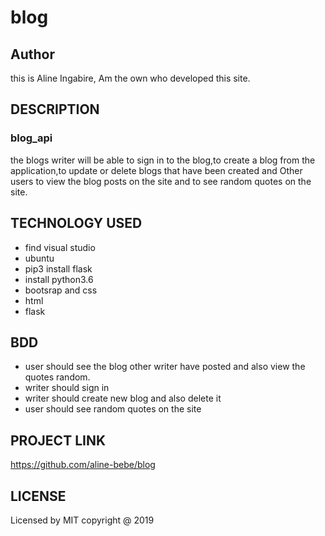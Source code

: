 # blog


## Author
this is Aline Ingabire, Am the own who developed this site.
## DESCRIPTION
### blog_api


the blogs writer will be able to sign in to the blog,to create a blog from the application,to update or delete blogs that have been  created and Other users to view the blog posts on the site and to see random quotes on the site.

## TECHNOLOGY USED
* find visual studio
* ubuntu
* pip3 install flask
* install python3.6
* bootsrap and css
* html 
* flask

  
## BDD
* user should see the blog  other writer have posted and also view the quotes random.
* writer should sign in 
* writer should create new blog and also delete it
* user should  see random quotes on the site


## PROJECT LINK
   https://github.com/aline-bebe/blog



## LICENSE
Licensed by MIT copyright @ 2019 
